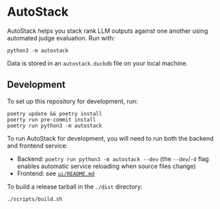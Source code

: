 # AutoStack

AutoStack helps you stack rank LLM outputs against one another using automated judge evaluation. Run with:

```
python3 -m autostack
```

Data is stored in an `autostack.duckdb` file on your local machine.

## Development

To set up this repository for development, run:

```shell
poetry update && poetry install
poerty run pre-commit install
poetry run python3 -m autostack
```

To run AutoStack for development, you will need to run both the backend and frontend service:

- Backend: `poetry run python3 -m autostack --dev` (the `--dev`/`-d` flag enables automatic service reloading when
    source files change)
- Frontend: see [`ui/README.md`](./ui/README.md)

To build a release tarball in the `./dist` directory:

```
./scripts/build.sh
```
